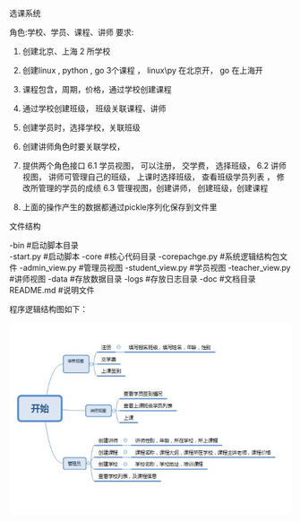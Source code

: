 选课系统

角色:学校、学员、课程、讲师
要求:
1. 创建北京、上海 2 所学校
2. 创建linux , python , go 3个课程 ， linux\py 在北京开， go 在上海开
3. 课程包含，周期，价格，通过学校创建课程 
4. 通过学校创建班级， 班级关联课程、讲师
5. 创建学员时，选择学校，关联班级
5. 创建讲师角色时要关联学校， 
6. 提供两个角色接口
6.1 学员视图， 可以注册， 交学费， 选择班级，
6.2 讲师视图， 讲师可管理自己的班级， 上课时选择班级， 查看班级学员列表 ， 修改所管理的学员的成绩 
6.3 管理视图，创建讲师， 创建班级，创建课程

7. 上面的操作产生的数据都通过pickle序列化保存到文件里


文件结构

-bin                     #启动脚本目录                      
  -start.py              #启动脚本
-core                    #核心代码目录
  -corepachge.py         #系统逻辑结构包文件
  -admin_view.py         #管理员视图
  -student_view.py       #学员视图
  -teacher_view.py       #讲师视图
-data                    #存放数据目录
-logs                    #存放日志目录
-doc                     #文档目录
README.md                #说明文件






程序逻辑结构图如下：

![Image text](https://github.com/nighttidesy/images-packge/blob/master/test.jpg)
